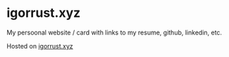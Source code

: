 # igorrust.xyz

My persoonal website / card with links to my resume, github, linkedin, etc.

Hosted on [igorrust.xyz](https://igorrust.xyz)